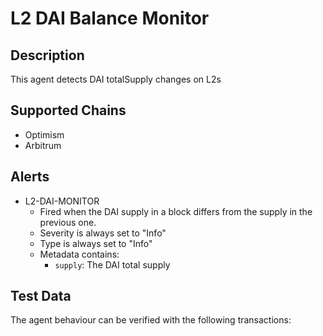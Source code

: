 # L2 DAI Balance Monitor

## Description

This agent detects DAI totalSupply changes on L2s

## Supported Chains

- Optimism
- Arbitrum

## Alerts

- L2-DAI-MONITOR
  - Fired when the DAI supply in a block differs from the supply in the previous one.
  - Severity is always set to "Info"
  - Type is always set to "Info"
  - Metadata contains:
    - `supply`: The DAI total supply

## Test Data

The agent behaviour can be verified with the following transactions:

